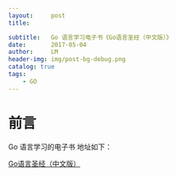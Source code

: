 ```yaml
---
layout:     post
title:

subtitle:   Go 语言学习电子书《Go语言圣经（中文版）》
date:       2017-05-04
author:     LM
header-img: img/post-bg-debug.png
catalog: true
tags:
    - GO
---
```


# 前言
Go 语言学习的电子书 地址如下：


[Go语言圣经（中文版）](http://books.studygolang.com/gopl-zh/index.html)



